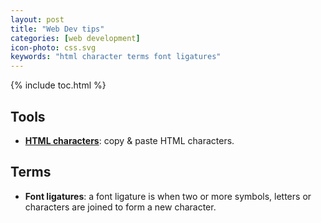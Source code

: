 ```yaml
---
layout: post
title: "Web Dev tips"
categories: [web development]
icon-photo: css.svg
keywords: "html character terms font ligatures"
---
```


{% include toc.html %}

## Tools

- [**HTML characters**](https://www.key-shortcut.com/en/writing-systems/35-symbols/arrows): copy & paste HTML characters.

## Terms

- **Font ligatures**: a font ligature is when two or more symbols, letters or characters are joined to form a new character.